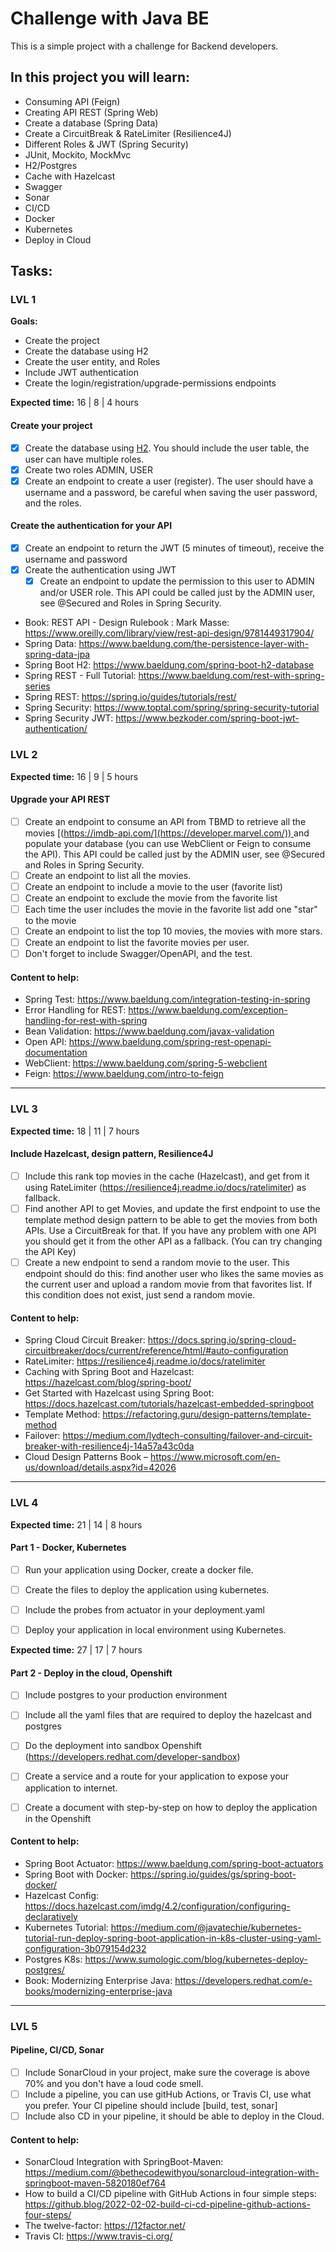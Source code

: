 # Challenge with Java BE

This is a simple project with a challenge for Backend developers.

## In this project you will learn:

* Consuming API (Feign)
* Creating API REST (Spring Web)
* Create a database (Spring Data)
* Create a CircuitBreak & RateLimiter (Resilience4J)
* Different Roles & JWT (Spring Security)
* JUnit, Mockito, MockMvc
* H2/Postgres
* Cache with Hazelcast
* Swagger
* Sonar
* CI/CD
* Docker
* Kubernetes
* Deploy in Cloud

## Tasks:

### LVL 1

**Goals:**
* Create the project
* Create the database using H2
* Create the user entity, and Roles
* Include JWT authentication
* Create the login/registration/upgrade-permissions endpoints

**Expected time:** 16 | 8 | 4 hours

#### Create your project

- [x] Create the database using [H2](https://www.h2database.com/html/main.html). You should include the user table, the user can have multiple roles.
- [x] Create two roles ADMIN, USER
- [x] Create an endpoint to create a user (register). The user should have a username and a password, be careful when saving the user password, and the roles.

#### Create the authentication for your API

- [x] Create an endpoint to return the JWT (5 minutes of timeout), receive the username and password
- [x] Create the authentication using JWT
  - [x] Create an endpoint to update the permission to this user to ADMIN and/or USER role. This API could be called just by the ADMIN user, see @Secured and Roles in Spring Security.

* Book: REST API - Design Rulebook : Mark Masse: https://www.oreilly.com/library/view/rest-api-design/9781449317904/
* Spring Data: https://www.baeldung.com/the-persistence-layer-with-spring-data-jpa
* Spring Boot H2: https://www.baeldung.com/spring-boot-h2-database
* Spring REST - Full Tutorial: https://www.baeldung.com/rest-with-spring-series
* Spring REST: https://spring.io/guides/tutorials/rest/
* Spring Security: https://www.toptal.com/spring/spring-security-tutorial
* Spring Security JWT: https://www.bezkoder.com/spring-boot-jwt-authentication/

### LVL 2

**Expected time:** 16 | 9 | 5 hours

#### Upgrade your API REST

- [ ] Create an endpoint to consume an API from TBMD to retrieve all the movies [([https://imdb-api.com/](https://developer.marvel.com/)) ](https://developer.themoviedb.org/)and populate your database (you can use WebClient or Feign to consume the API). This API could be called just by the ADMIN user, see @Secured and Roles in Spring Security.
- [ ] Create an endpoint to list all the movies.
- [ ] Create an endpoint to include a movie to the user (favorite list)
- [ ] Create an endpoint to exclude the movie from the favorite list
- [ ] Each time the user includes the movie in the favorite list add one "star" to the movie
- [ ] Create an endpoint to list the top 10 movies, the movies with more stars.
- [ ] Create an endpoint to list the favorite movies per user.
- [ ] Don't forget to include Swagger/OpenAPI, and the test.

#### Content to help:

* Spring Test: https://www.baeldung.com/integration-testing-in-spring
* Error Handling for REST: https://www.baeldung.com/exception-handling-for-rest-with-spring
* Bean Validation: https://www.baeldung.com/javax-validation
* Open API: https://www.baeldung.com/spring-rest-openapi-documentation
* WebClient: https://www.baeldung.com/spring-5-webclient
* Feign: https://www.baeldung.com/intro-to-feign

----------

### LVL 3

**Expected time:** 18 | 11 | 7 hours

#### Include Hazelcast, design pattern, Resilience4J

- [ ] Include this rank top movies in the cache (Hazelcast), and get from it using RateLimiter (https://resilience4j.readme.io/docs/ratelimiter) as fallback.
- [ ] Find another API to get Movies, and update the first endpoint to use the template method design pattern to be able to get the movies from both APIs. Use a CircuitBreak for that. If you have any problem with one API you should get it from the other API as a fallback. (You can try changing the API Key)
- [ ] Create a new endpoint to send a random movie to the user.
  This endpoint should do this: find another user who likes the same movies as the current user and upload a random movie from that favorites list.
  If this condition does not exist, just send a random movie.

#### Content to help:

* Spring Cloud Circuit Breaker: https://docs.spring.io/spring-cloud-circuitbreaker/docs/current/reference/html/#auto-configuration
* RateLimiter: https://resilience4j.readme.io/docs/ratelimiter
* Caching with Spring Boot and Hazelcast: https://hazelcast.com/blog/spring-boot/
* Get Started with Hazelcast using Spring Boot: https://docs.hazelcast.com/tutorials/hazelcast-embedded-springboot
* Template Method: https://refactoring.guru/design-patterns/template-method
* Failover: https://medium.com/lydtech-consulting/failover-and-circuit-breaker-with-resilience4j-14a57a43c0da
* Cloud Design Patterns Book – https://www.microsoft.com/en-us/download/details.aspx?id=42026

----------

### LVL 4

**Expected time:** 21 | 14 | 8 hours

#### Part 1 - Docker, Kubernetes

- [ ] Run your application using Docker, create a docker file.
- [ ] Create the files to deploy the application using kubernetes.
- [ ] Include the probes from actuator in your deployment.yaml
- [ ] Deploy your application in local environment using Kubernetes.


**Expected time:** 27 | 17 | 7 hours

#### Part 2 - Deploy in the cloud, Openshift

- [ ] Include postgres to your production environment
- [ ] Include all the yaml files that are required to deploy the hazelcast and postgres
- [ ] Do the deployment into sandbox Openshift (https://developers.redhat.com/developer-sandbox)
- [ ] Create a service and a route for your application to expose your application to internet.
- [ ] Create a document with step-by-step on how to deploy the application in the Openshift


#### Content to help:

* Spring Boot Actuator: https://www.baeldung.com/spring-boot-actuators
* Spring Boot with Docker: https://spring.io/guides/gs/spring-boot-docker/
* Hazelcast Config: https://docs.hazelcast.com/imdg/4.2/configuration/configuring-declaratively
* Kubernetes Tutorial: https://medium.com/@javatechie/kubernetes-tutorial-run-deploy-spring-boot-application-in-k8s-cluster-using-yaml-configuration-3b079154d232
* Postgres K8s: https://www.sumologic.com/blog/kubernetes-deploy-postgres/
* Book: Modernizing Enterprise Java: https://developers.redhat.com/e-books/modernizing-enterprise-java

----------

### LVL 5

#### Pipeline, CI/CD, Sonar

- [ ] Include SonarCloud in your project, make sure the coverage is above 70% and you don't have a loud code smell.
- [ ] Include a pipeline, you can use gitHub Actions, or Travis CI, use what you prefer. Your CI pipeline should include [build, test, sonar]
- [ ] Include also CD in your pipeline, it should be able to deploy in the Cloud.

#### Content to help:

* SonarCloud Integration with SpringBoot-Maven: https://medium.com/@bethecodewithyou/sonarcloud-integration-with-springboot-maven-5820180ef764
* How to build a CI/CD pipeline with GitHub Actions in four simple steps: https://github.blog/2022-02-02-build-ci-cd-pipeline-github-actions-four-steps/
* The twelve-factor: https://12factor.net/
* Travis CI: https://www.travis-ci.org/


